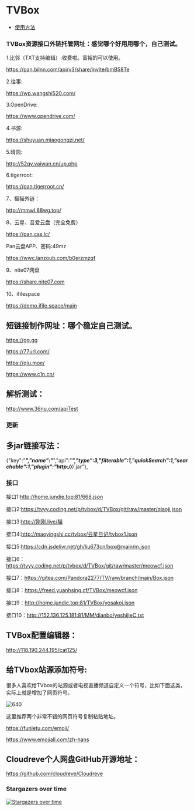 

# TVBox

- [使用方法](./usage.md)

### TVBox资源接口外链托管网址：感觉哪个好用用哪个，自己测试。

1.比邻（TXT支持编辑）:收费啦。富裕的可以使用。

https://pan.bilnn.com/api/v3/share/invite/bmB58Te

2.往事:

https://wp.wangshi520.com/

3.OpenDrive:

https://www.opendrive.com/

4.书源:

https://shuyuan.miaogongzi.net/

5.晴园:

http://52qy.vaiwan.cn/up.php

6.tigerroot:

https://pan.tigerroot.cn/

7、猫猫外链： 

http://mmwl.88wg.top/

8、云星、吾爱云盘（完全免费）

https://pan.css.lc/

Pan云盘APP、密码:49mz

https://wwc.lanzoub.com/b0erzmzqf 

9、nite07网盘

https://share.nite07.com

10、ifilespace

https://demo.ifile.space/main

## 短链接制作网址：哪个稳定自己测试。

https://gg.gg

https://77url.com/

https://qiu.moe/

https://www.c1n.cn/

## 解析测试：

http://www.36nu.com/apiTest

### 更新

## 多jar链接写法：

{"key":"***","name":"***","api":"***","type":3,"filterable":1,"quickSearch":1,"searchable":1,"plugin":"http://****/*.jar"},





### 接口

接口1:http://home.jundie.top:81/668.json

接口2:https://tvyy.coding.net/p/tvbox/d/TVBox/git/raw/master/qiaoji.json

接口3:http://刚刚.live/猫

接口4:http://maoyingshi.cc/tvbox/云星日记/tvbox1.json

接口5:https://cdn.jsdelivr.net/gh/liu673cn/box@main/m.json

接口6：https://tvyy.coding.net/p/tvbox/d/TVBox/git/raw/master/meowcf.json

接口7：https://gitea.com/Pandora2277/TV/raw/branch/main/Box.json

接口8：https://freed.yuanhsing.cf/TVBox/meowcf.json

接口9：http://home.jundie.top:81/TVBox/yosakoi.json

接口10：http://152.136.125.181:81/MM/dianbo/yeshijieC.txt

## TVBox配置编辑器：

http://118.190.244.195/cat125/

## 给TVbox站源添加符号:

很多人喜欢给TVbox的站源或者电视直播频道自定义一个符号，比如下面这类，实际上就是增加了网页符号。


![640](https://user-images.githubusercontent.com/102397160/181132511-1bfac13d-88bb-42ce-8d1a-94e253c8379d.png)

这里推荐两个非常不错的网页符号复制粘贴地址。

https://funletu.com/emoji/

https://www.emojiall.com/zh-hans

## Cloudreve个人网盘GitHub开源地址：

https://github.com/cloudreve/Cloudreve

### Stargazers over time

[![Stargazers over time](https://starchart.cc/xlc520/MaoTV.svg)](https://starchart.cc/xlc520/MaoTV)

